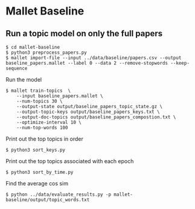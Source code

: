 # Mallet Baseline

## Run a topic model on only the full papers
```
$ cd mallet-baseline
$ python3 preprocess_papers.py
$ mallet import-file --input ../data/baseline/papers.csv --output baseline_papers.mallet --label 0 --data 2 --remove-stopwords --keep-sequence
```

Run the model
```
$ mallet train-topics  \
    --input baseline_papers.mallet \
    --num-topics 30 \
    --output-state output/baseline_papers_topic_state.gz \
    --output-topic-keys output/baseline_papers_keys.txt \
    --output-doc-topics output/baseline_papers_compostion.txt \
    --optimize-interval 10 \
    --num-top-words 100
```

Print out the top topics in order
```
$ python3 sort_keys.py
```

Print out the top topics associated with each epoch
```
$ python3 sort_by_time.py
```

Find the average cos sim
```
$ python ../data/evaluate_results.py -p mallet-baseline/output/topic_words.txt 
```

